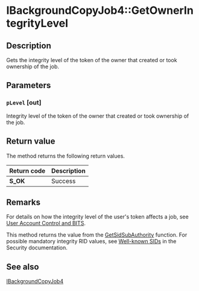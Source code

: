 # IBackgroundCopyJob4::GetOwnerIntegrityLevel

## Description

Gets the integrity level of the token of the owner that created or took ownership of the job.

## Parameters

### `pLevel` [out]

Integrity level of the token of the owner that created or took ownership of the job.

## Return value

The method returns the following return values.

| Return code | Description |
| --- | --- |
| **S_OK** | Success |

## Remarks

For details on how the integrity level of the user's token affects a job, see [User Account Control and BITS](https://learn.microsoft.com/windows/desktop/Bits/user-account-control-and-bits).

This method returns the value from the [GetSidSubAuthority](https://learn.microsoft.com/windows/desktop/api/securitybaseapi/nf-securitybaseapi-getsidsubauthority) function. For possible mandatory integrity RID values, see [Well-known SIDs](https://learn.microsoft.com/windows/desktop/SecAuthZ/well-known-sids) in the Security documentation.

## See also

[IBackgroundCopyJob4](https://learn.microsoft.com/windows/desktop/api/bits3_0/nn-bits3_0-ibackgroundcopyjob4)
